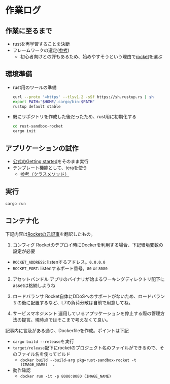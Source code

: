 # 作業ログ

## 作業に至るまで

- rustを再学習することを決断
- フレームワークの選定([参考](https://zenn.dev/masaya0521/articles/44ee11c0e266d9))
  - 初心者向けとの評もあるため、始めやすそうという理由で[rocket](https://rocket.rs/)を選ぶ

## 環境準備

- rust用のツールの準備
  ```bash
  curl --proto '=https' --tlsv1.2 -sSf https://sh.rustup.rs | sh
  export PATH="$HOME/.cargo/bin:$PATH"
  rustup default stable
  ```
- 既にリポジトリを作成した後だったため、rust用に初期化する
  ```bash
  cd rust-sandbox-rocket
  cargo init
  ```

## アプリケーションの試作

- [公式のGetting started](https://rocket.rs/guide/v0.5/getting-started/)をそのまま実行
- テンプレート機能として、teraを使う
  - [参考（クラスメソッド）](https://dev.classmethod.jp/articles/rust-rocket/)

## 実行

```bash
cargo run
```

## コンテナ化

下記内容は[Rocketの元記事](https://rocket.rs/guide/v0.5/deploying/#deploying)を翻訳したもの。

1. コンフィグ
  Rocketのデプロイ時にDockerを利用する場合、下記環境変数の設定が必要

  - `ROCKET_ADDRESS`: listenするアドレス。`0.0.0.0`
  - `ROCKET_PORT`: listenするポート番号。`80` or `8080`

2. アセットバンドル
  アプリのバイナリが始まるワーキングディレクトリ配下にassetは格納しようね

3. ロードバランサ
  Rocket自体にDDoSへのサポートがないため、ロードバランサの後に配置するなど、L7の負荷分散は自前で用意してね。

4. サービスマネジメント
  運用しているアプリケーションを停止する際の管理方法の提言。現時点ではそこまで考えなくて良い。

記事内に言及がある通り、Dockerfileを作成。ポイントは下記

- `cargo build --release`を実行
- `target/release`配下にrocketのプロジェクト名のファイルができるので、そのファイル名を使ってビルド
  - `docker build --build-arg pkg=rust-sandbox-rocket -t (IMAGE_NAME)  .`
- 動作確認
  - `docker run -it -p 8080:8080 (IMAGE_NAME)`